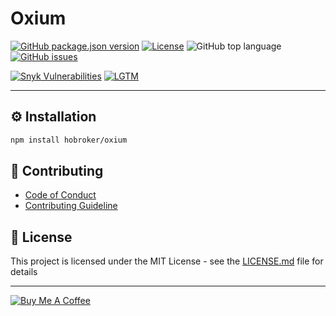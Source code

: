 # Oxium

[![GitHub package.json version][package-version-badge]](package.json)
[![License][package-license-badge]](LICENSE)
![GitHub top language][top-lang-badge]
[![GitHub issues][github-issues-badge]][github-issues-link]

[![Snyk Vulnerabilities][snyk-badge]][snyk-link]
[![LGTM][lgtm-badge]][lgtm-link]

---

## ⚙️ Installation

```bash
npm install hobroker/oxium
```

## 💬 Contributing

- [Code of Conduct](CODE_OF_CONDUCT.md)
- [Contributing Guideline](CONTRIBUTING.md)

## 📜 License

This project is licensed under the MIT License - see the [LICENSE.md](LICENSE) file for details

---

[![Buy Me A Coffee][buymeacoffee-badge]][buymeacoffee-link]

[buymeacoffee-link]: https://www.buymeacoffee.com/hobroker
[buymeacoffee-badge]: https://www.buymeacoffee.com/assets/img/guidelines/download-assets-sm-2.svg
[package-version-badge]: https://img.shields.io/github/package-json/v/hobroker/oxium
[package-license-badge]: https://img.shields.io/github/license/hobroker/oxium
[github-issues-badge]: https://img.shields.io/github/issues/hobroker/oxium?logo=github
[github-issues-link]: https://github.com/hobroker/oxium/issues
[maintained-badge]: http://isitmaintained.com/badge/resolution/hobroker/oxium.svg
[maintained-link]: http://isitmaintained.com/project/hobroker/oxium
[top-lang-badge]: https://img.shields.io/github/languages/top/hobroker/oxium?logo=javascript
[snyk-badge]: https://img.shields.io/snyk/vulnerabilities/github/hobroker/oxium?logo=snyk
[snyk-link]: https://snyk.io/test/github/hobroker/oxium
[lgtm-badge]: https://img.shields.io/lgtm/alerts/g/hobroker/oxium.svg?logo=lgtm&logoWidth=18
[lgtm-link]: https://lgtm.com/projects/g/hobroker/oxium/context:javascript
